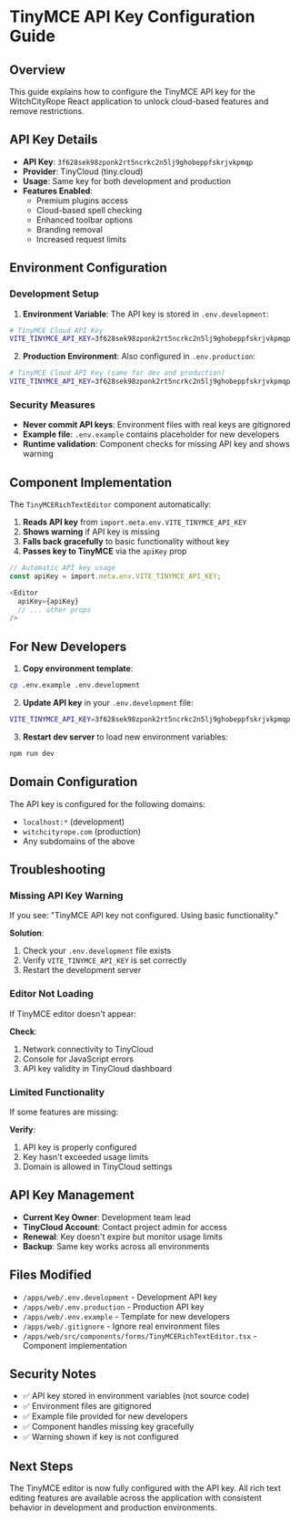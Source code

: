 # TinyMCE API Key Configuration Guide

## Overview

This guide explains how to configure the TinyMCE API key for the WitchCityRope React application to unlock cloud-based features and remove restrictions.

## API Key Details

- **API Key**: `3f628sek98zponk2rt5ncrkc2n5lj9ghobeppfskrjvkpmqp`
- **Provider**: TinyCloud (tiny.cloud)
- **Usage**: Same key for both development and production
- **Features Enabled**: 
  - Premium plugins access
  - Cloud-based spell checking
  - Enhanced toolbar options
  - Branding removal
  - Increased request limits

## Environment Configuration

### Development Setup

1. **Environment Variable**: The API key is stored in `.env.development`:
```bash
# TinyMCE Cloud API Key
VITE_TINYMCE_API_KEY=3f628sek98zponk2rt5ncrkc2n5lj9ghobeppfskrjvkpmqp
```

2. **Production Environment**: Also configured in `.env.production`:
```bash
# TinyMCE Cloud API Key (same for dev and production)
VITE_TINYMCE_API_KEY=3f628sek98zponk2rt5ncrkc2n5lj9ghobeppfskrjvkpmqp
```

### Security Measures

- **Never commit API keys**: Environment files with real keys are gitignored
- **Example file**: `.env.example` contains placeholder for new developers
- **Runtime validation**: Component checks for missing API key and shows warning

## Component Implementation

The `TinyMCERichTextEditor` component automatically:

1. **Reads API key** from `import.meta.env.VITE_TINYMCE_API_KEY`
2. **Shows warning** if API key is missing
3. **Falls back gracefully** to basic functionality without key
4. **Passes key to TinyMCE** via the `apiKey` prop

```typescript
// Automatic API key usage
const apiKey = import.meta.env.VITE_TINYMCE_API_KEY;

<Editor
  apiKey={apiKey}
  // ... other props
/>
```

## For New Developers

1. **Copy environment template**:
```bash
cp .env.example .env.development
```

2. **Update API key** in your `.env.development` file:
```bash
VITE_TINYMCE_API_KEY=3f628sek98zponk2rt5ncrkc2n5lj9ghobeppfskrjvkpmqp
```

3. **Restart dev server** to load new environment variables:
```bash
npm run dev
```

## Domain Configuration

The API key is configured for the following domains:
- `localhost:*` (development)
- `witchcityrope.com` (production)
- Any subdomains of the above

## Troubleshooting

### Missing API Key Warning
If you see: "TinyMCE API key not configured. Using basic functionality."

**Solution**: 
1. Check your `.env.development` file exists
2. Verify `VITE_TINYMCE_API_KEY` is set correctly
3. Restart the development server

### Editor Not Loading
If TinyMCE editor doesn't appear:

**Check**:
1. Network connectivity to TinyCloud
2. Console for JavaScript errors
3. API key validity in TinyCloud dashboard

### Limited Functionality
If some features are missing:

**Verify**:
1. API key is properly configured
2. Key hasn't exceeded usage limits
3. Domain is allowed in TinyCloud settings

## API Key Management

- **Current Key Owner**: Development team lead
- **TinyCloud Account**: Contact project admin for access
- **Renewal**: Key doesn't expire but monitor usage limits
- **Backup**: Same key works across all environments

## Files Modified

- `/apps/web/.env.development` - Development API key
- `/apps/web/.env.production` - Production API key  
- `/apps/web/.env.example` - Template for new developers
- `/apps/web/.gitignore` - Ignore real environment files
- `/apps/web/src/components/forms/TinyMCERichTextEditor.tsx` - Component implementation

## Security Notes

- ✅ API key stored in environment variables (not source code)
- ✅ Environment files are gitignored
- ✅ Example file provided for new developers
- ✅ Component handles missing key gracefully
- ✅ Warning shown if key is not configured

## Next Steps

The TinyMCE editor is now fully configured with the API key. All rich text editing features are available across the application with consistent behavior in development and production environments.
